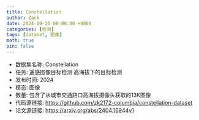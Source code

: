 ```yaml
---
title: Constellation
author: Zack
date: 2024-10-25 00:00:00 +0800
categories: [检测]
tags: [dataset, 图像]
math: true
pin: false
---
```

- 数据集名称: Constellation
- 任务: 遥感图像目标检测 高海拔下的目标检测
- 发布时间: 2024
- 模态: 图像
- 数量: 包含了从城市交通路口高海拔摄像头获取的13K图像
- 代码源链接: https://github.com/zk2172-columbia/constellation-dataset
- 论文源链接: https://arxiv.org/abs/2404.16944v1
